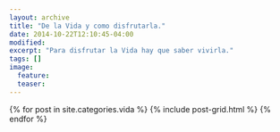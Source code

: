```yaml
---
layout: archive
title: "De la Vida y como disfrutarla."
date: 2014-10-22T12:10:45-04:00
modified:
excerpt: "Para disfrutar la Vida hay que saber vivirla."
tags: []
image:
  feature:
  teaser:
---
```


<div class="tiles">
{% for post in site.categories.vida %}
  {% include post-grid.html %}
{% endfor %}
</div><!-- /.tiles -->